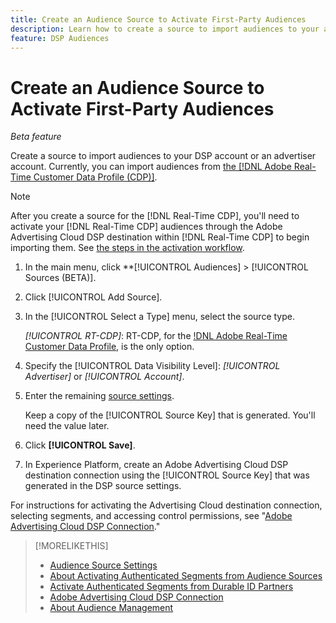 ```yaml
---
title: Create an Audience Source to Activate First-Party Audiences
description: Learn how to create a source to import audiences to your account or an advertiser account.
feature: DSP Audiences
---
```

# Create an Audience Source to Activate First-Party Audiences

*Beta feature*

<!-- Will this remain for admin users/Adobe account teams only? -->

Create a source to import audiences to your DSP account or an advertiser account. Currently, you can import audiences from [the [!DNL Adobe Real-Time Customer Data Profile (CDP)]](https://experienceleague.adobe.com/docs/experience-platform/rtcdp/overview.html).

>[!NOTE]
>
>After you create a source for the [!DNL Real-Time CDP], you'll need to activate your [!DNL Real-Time CDP] audiences through the Adobe Advertising Cloud DSP destination within [!DNL Real-Time CDP] to begin importing them. See [the steps in the activation workflow](source-about.md#workflow-sources).

1. In the main menu, click **[!UICONTROL Audiences] > [!UICONTROL Sources (BETA)].

1. Click [!UICONTROL Add Source].

1. In the [!UICONTROL Select a Type] menu, select the source type.

   *[!UICONTROL RT-CDP]*:  RT-CDP, for the [!DNL Adobe Real-Time Customer Data Profile](https://experienceleague.adobe.com/docs/experience-platform/rtcdp/overview.html), is the only option.

1. Specify the [!UICONTROL Data Visibility Level]: *[!UICONTROL Advertiser]* or *[!UICONTROL Account]*.

1. Enter the remaining [source settings](source-settings.md).

   Keep a copy of the [!UICONTROL Source Key] that is generated. You'll need the value later.

1. Click **[!UICONTROL Save]**.

1.  In Experience Platform, create an Adobe Advertising Cloud DSP destination connection using the [!UICONTROL Source Key] that was generated in the DSP source settings.

   For instructions for activating the Advertising Cloud destination connection, selecting segments, and accessing control permissions, see "[Adobe Advertising Cloud DSP Connection](https://experienceleague.adobe.com/docs/experience-platform/destinations/catalog/advertising/adobe-advertising-cloud-connection.html)."

>[!MORELIKETHIS]
>
>* [Audience Source Settings](source-settings.md)
>* [About Activating Authenticated Segments from Audience Sources](source-about.md)
>* [Activate Authenticated Segments from Durable ID Partners](source-durable-id.md)<!-- title?-->
>* [Adobe Advertising Cloud DSP Connection](https://experienceleague.adobe.com/docs/experience-platform/destinations/catalog/advertising/adobe-advertising-cloud-connection.html)<!-- Verify URL once it's published. -->
>* [About Audience Management](audience-about.md)

